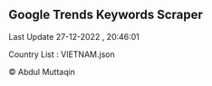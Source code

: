 

## Google Trends Keywords Scraper 
 
Last Update 27-12-2022 , 20:46:01

Country List :
VIETNAM.json



© Abdul Muttaqin 
